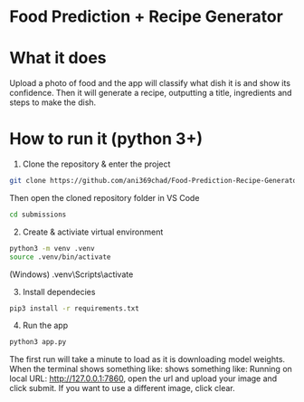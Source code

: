 # Food Prediction + Recipe Generator

# What it does

Upload a photo of food and the app will classify what dish it is and show its confidence. Then it will generate a recipe, outputting a title, ingredients and steps to make the dish.

# How to run it (python 3+)

1. Clone the repository & enter the project

```bash
git clone https://github.com/ani369chad/Food-Prediction-Recipe-Generator.git
```
Then open the cloned repository folder in VS Code

```bash
cd submissions
```

2. Create & activiate virtual environment

```bash
python3 -m venv .venv
source .venv/bin/activate
```
(Windows) .venv\Scripts\activate

3. Install dependecies

```bash
pip3 install -r requirements.txt
```

4. Run the app

```bash
python3 app.py
```
The first run will take a minute to load as it is downloading model weights. When the terminal shows something like: shows something like:
Running on local URL: http://127.0.0.1:7860, open the url and upload your image and click submit. If you want to use a different image, click clear. 